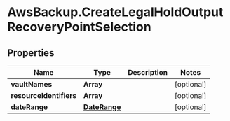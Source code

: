 # AwsBackup.CreateLegalHoldOutputRecoveryPointSelection

## Properties

Name | Type | Description | Notes
------------ | ------------- | ------------- | -------------
**vaultNames** | **Array** |  | [optional] 
**resourceIdentifiers** | **Array** |  | [optional] 
**dateRange** | [**DateRange**](DateRange.md) |  | [optional] 


